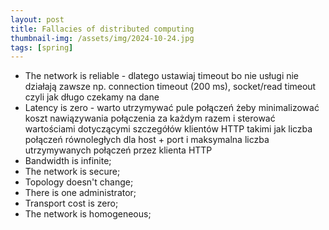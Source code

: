 ```yaml
---
layout: post
title: Fallacies of distributed computing
thumbnail-img: /assets/img/2024-10-24.jpg
tags: [spring]
---
```


- The network is reliable - dlatego ustawiaj timeout bo nie usługi nie działają zawsze np. connection timeout (200 ms), socket/read timeout czyli jak długo czekamy na dane
- Latency is zero - warto utrzymywać pule połączeń żeby minimalizować koszt nawiązywania połączenia za każdym razem i sterować wartościami dotyczącymi szczegółów klientów HTTP takimi jak liczba połączeń równoległych dla host + port i maksymalna liczba utrzymywanych połączeń przez klienta HTTP
- Bandwidth is infinite;
- The network is secure;
- Topology doesn't change;
- There is one administrator;
- Transport cost is zero;
- The network is homogeneous;